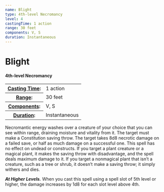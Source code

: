 ```yaml
---
name: Blight
type: 4th-level Necromancy
level: 4
castingTime: 1 action
range: 30 feet
components: V, S
duration: Instantaneous
---
```


Blight
======

#### 4th-level Necromancy

<table cellspacing="0" class="statBlock"><tbody><tr><th><a href="/srd/spellcasting/castingASpell.htm#castingTime">Casting Time</a>:</th><td>1 action</td></tr><tr><th><a href="/srd/spellcasting/castingASpell.htm#range">Range</a>:</th><td>30 feet</td></tr><tr><th><a href="/srd/spellcasting/castingASpell.htm#components">Components</a>:</th><td>V, S</td></tr><tr><th><a href="/srd/spellcasting/castingASpell.htm#duration">Duration</a>:</th><td>Instantaneous</td></tr></tbody></table>

Necromantic energy washes over a creature of your choice that you can see within range, draining moisture and vitality from it. The target must make a Constitution saving throw. The target takes 8d8 necrotic damage on a failed save, or half as much damage on a successful one. This spell has no effect on undead or constructs. If you target a plant creature or a magical plant, it makes the saving throw with disadvantage, and the spell deals maximum damage to it. If you target a nonmagical plant that isn’t a creature, such as a tree or shrub, it doesn’t make a saving throw; it simply withers and dies.

_**At Higher Levels.**_ When you cast this spell using a spell slot of 5th level or higher, the damage increases by 1d8 for each slot level above 4th.